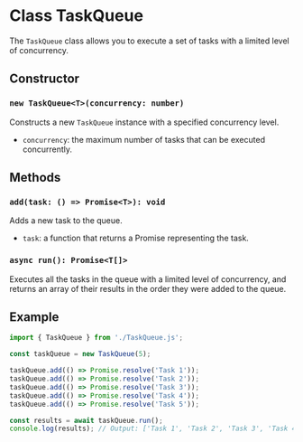 # Class TaskQueue

The `TaskQueue` class allows you to execute a set of tasks with a limited level of concurrency.

## Constructor

### `new TaskQueue<T>(concurrency: number)`

Constructs a new `TaskQueue` instance with a specified concurrency level.

- `concurrency`: the maximum number of tasks that can be executed concurrently.

## Methods

### `add(task: () => Promise<T>): void`

Adds a new task to the queue.

- `task`: a function that returns a Promise representing the task.

### `async run(): Promise<T[]>`

Executes all the tasks in the queue with a limited level of concurrency, and returns an array of their results in the order they were added to the queue.

## Example

```js
import { TaskQueue } from './TaskQueue.js';

const taskQueue = new TaskQueue(5);

taskQueue.add(() => Promise.resolve('Task 1'));
taskQueue.add(() => Promise.resolve('Task 2'));
taskQueue.add(() => Promise.resolve('Task 3'));
taskQueue.add(() => Promise.resolve('Task 4'));
taskQueue.add(() => Promise.resolve('Task 5'));

const results = await taskQueue.run();
console.log(results); // Output: ['Task 1', 'Task 2', 'Task 3', 'Task 4', 'Task 5']
```
